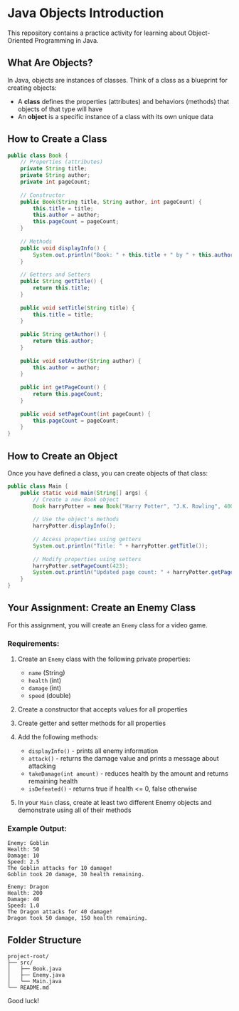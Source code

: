 # Java Objects Introduction

This repository contains a practice activity for learning about Object-Oriented Programming in Java.

## What Are Objects?

In Java, objects are instances of classes. Think of a class as a blueprint for creating objects:
- A **class** defines the properties (attributes) and behaviors (methods) that objects of that type will have
- An **object** is a specific instance of a class with its own unique data

## How to Create a Class

```java
public class Book {
    // Properties (attributes)
    private String title;
    private String author;
    private int pageCount;
    
    // Constructor
    public Book(String title, String author, int pageCount) {
        this.title = title;
        this.author = author;
        this.pageCount = pageCount;
    }
    
    // Methods
    public void displayInfo() {
        System.out.println("Book: " + this.title + " by " + this.author + ", " + this.pageCount + " pages");
    }
    
    // Getters and Setters
    public String getTitle() {
        return this.title;
    }
    
    public void setTitle(String title) {
        this.title = title;
    }
    
    public String getAuthor() {
        return this.author;
    }
    
    public void setAuthor(String author) {
        this.author = author;
    }
    
    public int getPageCount() {
        return this.pageCount;
    }
    
    public void setPageCount(int pageCount) {
        this.pageCount = pageCount;
    }
}
```

## How to Create an Object

Once you have defined a class, you can create objects of that class:

```java
public class Main {
    public static void main(String[] args) {
        // Create a new Book object
        Book harryPotter = new Book("Harry Potter", "J.K. Rowling", 400);
        
        // Use the object's methods
        harryPotter.displayInfo();
        
        // Access properties using getters
        System.out.println("Title: " + harryPotter.getTitle());
        
        // Modify properties using setters
        harryPotter.setPageCount(423);
        System.out.println("Updated page count: " + harryPotter.getPageCount());
    }
}
```

## Your Assignment: Create an Enemy Class

For this assignment, you will create an `Enemy` class for a video game.

### Requirements:

1. Create an `Enemy` class with the following private properties:
   - `name` (String)
   - `health` (int)
   - `damage` (int)
   - `speed` (double)

2. Create a constructor that accepts values for all properties

3. Create getter and setter methods for all properties

4. Add the following methods:
   - `displayInfo()` - prints all enemy information
   - `attack()` - returns the damage value and prints a message about attacking
   - `takeDamage(int amount)` - reduces health by the amount and returns remaining health
   - `isDefeated()` - returns true if health <= 0, false otherwise

5. In your `Main` class, create at least two different Enemy objects and demonstrate using all of their methods

### Example Output:

```
Enemy: Goblin
Health: 50
Damage: 10
Speed: 2.5
The Goblin attacks for 10 damage!
Goblin took 20 damage, 30 health remaining.

Enemy: Dragon
Health: 200
Damage: 40
Speed: 1.0
The Dragon attacks for 40 damage!
Dragon took 50 damage, 150 health remaining.
```

## Folder Structure

```
project-root/
├── src/
│   ├── Book.java
│   ├── Enemy.java
│   └── Main.java
└── README.md
```


Good luck!
